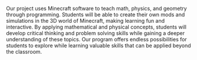 Our project uses Minecraft software to teach math, physics, and geometry through programming. Students will be able to create their own mods and simulations in the 3D world of Minecraft, making learning fun and interactive. By applying mathematical and physical concepts, students will develop critical thinking and problem solving skills while gaining a deeper understanding of these topics. Our program offers endless possibilities for students to explore while learning valuable skills that can be applied beyond the classroom. 
